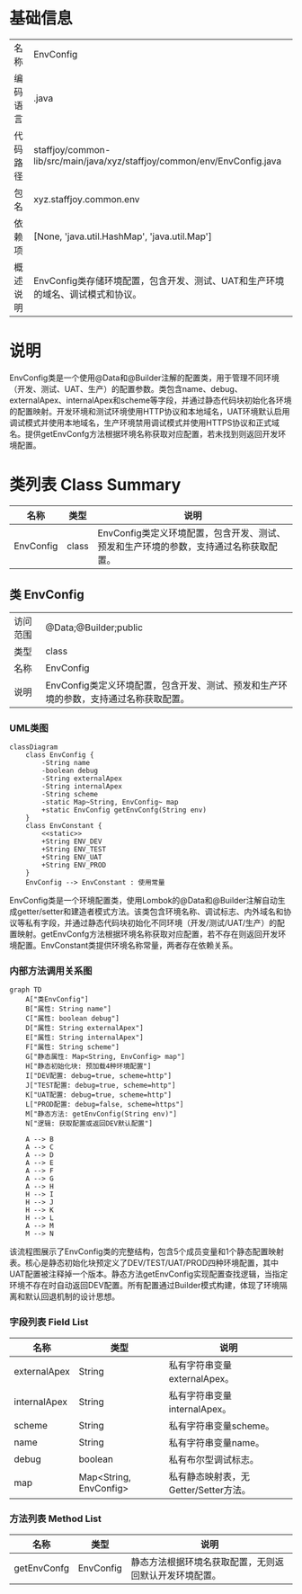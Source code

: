 # 基础信息

|      |      |
|------|------|
| 名称 | EnvConfig |
| 编码语言 | .java |
| 代码路径 | staffjoy/common-lib/src/main/java/xyz/staffjoy/common/env/EnvConfig.java |
| 包名 | xyz.staffjoy.common.env |
| 依赖项 | [None, 'java.util.HashMap', 'java.util.Map'] |
| 概述说明 | EnvConfig类存储环境配置，包含开发、测试、UAT和生产环境的域名、调试模式和协议。 |

# 说明

EnvConfig类是一个使用@Data和@Builder注解的配置类，用于管理不同环境（开发、测试、UAT、生产）的配置参数。类包含name、debug、externalApex、internalApex和scheme等字段，并通过静态代码块初始化各环境的配置映射。开发环境和测试环境使用HTTP协议和本地域名，UAT环境默认启用调试模式并使用本地域名，生产环境禁用调试模式并使用HTTPS协议和正式域名。提供getEnvConfg方法根据环境名称获取对应配置，若未找到则返回开发环境配置。

# 类列表 Class Summary

| 名称   | 类型  | 说明 |
|-------|------|-------------|
| EnvConfig | class | EnvConfig类定义环境配置，包含开发、测试、预发和生产环境的参数，支持通过名称获取配置。 |



## 类 EnvConfig

|      |      |
|------|------|
| 访问范围 | @Data;@Builder;public |
| 类型 | class |
| 名称 | EnvConfig |
| 说明 | EnvConfig类定义环境配置，包含开发、测试、预发和生产环境的参数，支持通过名称获取配置。 |


### UML类图

```mermaid
classDiagram
    class EnvConfig {
        -String name
        -boolean debug
        -String externalApex
        -String internalApex
        -String scheme
        -static Map~String, EnvConfig~ map
        +static EnvConfig getEnvConfg(String env)
    }
    class EnvConstant {
        <<static>>
        +String ENV_DEV
        +String ENV_TEST
        +String ENV_UAT
        +String ENV_PROD
    }
    EnvConfig --> EnvConstant : 使用常量
```

EnvConfig类是一个环境配置类，使用Lombok的@Data和@Builder注解自动生成getter/setter和建造者模式方法。该类包含环境名称、调试标志、内外域名和协议等私有字段，并通过静态代码块初始化不同环境（开发/测试/UAT/生产）的配置映射。getEnvConfg方法根据环境名称获取对应配置，若不存在则返回开发环境配置。EnvConstant类提供环境名称常量，两者存在依赖关系。


### 内部方法调用关系图

```mermaid
graph TD
    A["类EnvConfig"]
    B["属性: String name"]
    C["属性: boolean debug"]
    D["属性: String externalApex"]
    E["属性: String internalApex"]
    F["属性: String scheme"]
    G["静态属性: Map<String, EnvConfig> map"]
    H["静态初始化块: 预加载4种环境配置"]
    I["DEV配置: debug=true, scheme=http"]
    J["TEST配置: debug=true, scheme=http"]
    K["UAT配置: debug=true, scheme=http"]
    L["PROD配置: debug=false, scheme=https"]
    M["静态方法: getEnvConfig(String env)"]
    N["逻辑: 获取配置或返回DEV默认配置"]

    A --> B
    A --> C
    A --> D
    A --> E
    A --> F
    A --> G
    A --> H
    H --> I
    H --> J
    H --> K
    H --> L
    A --> M
    M --> N
```

该流程图展示了EnvConfig类的完整结构，包含5个成员变量和1个静态配置映射表。核心是静态初始化块预定义了DEV/TEST/UAT/PROD四种环境配置，其中UAT配置被注释掉一个版本。静态方法getEnvConfig实现配置查找逻辑，当指定环境不存在时自动返回DEV配置。所有配置通过Builder模式构建，体现了环境隔离和默认回退机制的设计思想。

### 字段列表 Field List

| 名称  | 类型  | 说明 |
|-------|-------|------|
| externalApex | String | 私有字符串变量externalApex。 |
| internalApex | String | 私有字符串变量internalApex。 |
| scheme | String | 私有字符串变量scheme。 |
| name | String | 私有字符串变量name。 |
| debug | boolean | 私有布尔型调试标志。 |
| map | Map<String, EnvConfig> | 私有静态映射表，无Getter/Setter方法。 |

### 方法列表 Method List

| 名称  | 类型  | 说明 |
|-------|-------|------|
| getEnvConfg | EnvConfig | 静态方法根据环境名获取配置，无则返回默认开发环境配置。 |




